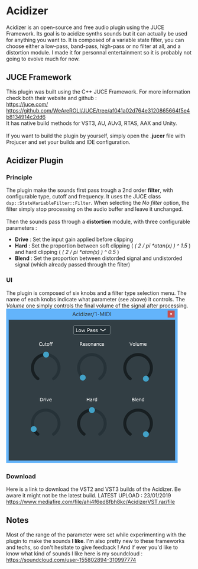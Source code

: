 # Acidizer

Acidizer is an open-source and free audio plugin using the JUCE Framework. Its goal is to acidize synths sounds but it can actually be used for anything you want to. It is composed of a variable state filter, you can choose either a low-pass, band-pass, high-pass or no filter at all, and a distortion module.
I made it for personnal entertainment so it is probably not going to evolve much for now. 

## JUCE Framework
This plugin was built using the C++ JUCE Framework. For more information check both their website and github :<br>
https://juce.com/<br>
https://github.com/WeAreROLI/JUCE/tree/af041a02d764e3120865664f5e4b8134914c2dd6<br>
It has native build methods for VST3, AU, AUv3, RTAS, AAX and Unity.<br><br>
If you want to build the plugin by yourself, simply open the __.jucer__ file with Projucer and set your builds and IDE configuration.

## Acidizer Plugin
### Principle
The plugin make the sounds first pass trough a 2nd order __filter__, with configurable type, cutoff and frequency. It uses the JUCE class `dsp::StateVariableFilter::Filter`. When selecting the *No filter* option, the filter simply stop processing on the audio buffer and leave it unchanged. <br><br>
Then the sounds pass through a __distortion__ module, with three configurable parameters :
 - __Drive__ : Set the input gain applied before clipping
 - __Hard__ : Set the proportion between soft clipping ( *( 2 / pi \*atan(x) ) ^ 1.5* ) and hard clipping ( *( 2 / pi \*atan(x) ) ^ 0.5* )
 - __Blend__ : Set the proportion between distorded signal and undistorded signal (which already passed through the filter)
  
### UI
The plugin is composed of six knobs and a filter type selection menu. The name of each knobs indicate what parameter (see above) it controls. The *Volume* one simply controls the final volume of the signal after processing.<br>
![Acidizer UI](UIExample.png)

### Download
Here is a link to download the VST2 and VST3 builds of the Acidizer. Be aware it might not be the latest build.
LATEST UPLOAD : 23/01/2019
https://www.mediafire.com/file/ahi4f6ed8fbh8kc/AcidizerVST.rar/file

## Notes
Most of the range of the parameter were set while experimenting with the plugin to make the sounds __I like__. I'm also pretty new to these frameworks and techs, so don't hesitate to give feedback !
And if ever you'd like to know what kind of sounds I like here is my soundcloud :<br>
https://soundcloud.com/user-155802894-310997774
